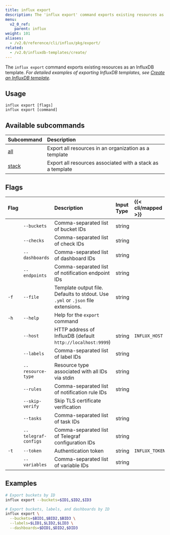 ```yaml
---
title: influx export
description: The 'influx export' command exports existing resources as an InfluxDB template.
menu:
  v2_0_ref:
    parent: influx
weight: 101
aliases:
  - /v2.0/reference/cli/influx/pkg/export/
related:
  - /v2.0/influxdb-templates/create/
---
```


The `influx export` command exports existing resources as an InfluxDB template.
_For detailed examples of exporting InfluxDB templates, see
[Create an InfluxDB template](/v2.0/influxdb-templates/create/)._

## Usage
```
influx export [flags]
influx export [command]
```

## Available subcommands
| Subcommand                                        | Description                                                |
|:----------                                        |:-----------                                                |
| [all](/v2.0/reference/cli/influx/export/all/)     | Export all resources in an organization as a template      |
| [stack](/v2.0/reference/cli/influx/export/stack/) | Export all resources associated with a stack as a template |

## Flags

| Flag |                      | Description                                                                      | Input Type | {{< cli/mapped >}} |
|:---- |:---                  |:-----------                                                                      |:---------- |:------------------ |
|      | `--buckets`          | Comma-separated list of bucket IDs                                               | string     |                    |
|      | `--checks`           | Comma-separated list of check IDs                                                | string     |                    |
|      | `--dashboards`       | Comma-separated list of dashboard IDs                                            | string     |                    |
|      | `--endpoints`        | Comma-separated list of notification endpoint IDs                                | string     |                    |
| `-f` | `--file`             | Template output file. Defaults to stdout. Use `.yml` or `.json` file extensions. | string     |                    |
| `-h` | `--help`             | Help for the `export` command                                                    |            |                    |
|      | `--host`             | HTTP address of InfluxDB (default `http://localhost:9999`)                       | string     | `INFLUX_HOST`      |
|      | `--labels`           | Comma-separated list of label IDs                                                | string     |                    |
|      | `--resource-type`    | Resource type associated with all IDs via stdin                                  | string     |                    |
|      | `--rules`            | Comma-separated list of notification rule IDs                                    | string     |                    |
|      | `--skip-verify`      | Skip TLS certificate verification                                                |            |                    |
|      | `--tasks`            | Comma-separated list of task IDs                                                 | string     |                    |
|      | `--telegraf-configs` | Comma-separated list of Telegraf configuration IDs                               | string     |                    |
| `-t` | `--token`            | Authentication token                                                             | string     | `INFLUX_TOKEN`     |
|      | `--variables`        | Comma-separated list of variable IDs                                             | string     |                    |

## Examples
```sh
# Export buckets by ID
influx export --buckets=$ID1,$ID2,$ID3

# Export buckets, labels, and dashboards by ID
influx export \
  --buckets=$BID1,$BID2,$BID3 \
  --labels=$LID1,$LID2,$LID3 \
  --dashboards=$DID1,$DID2,$DID3
```
